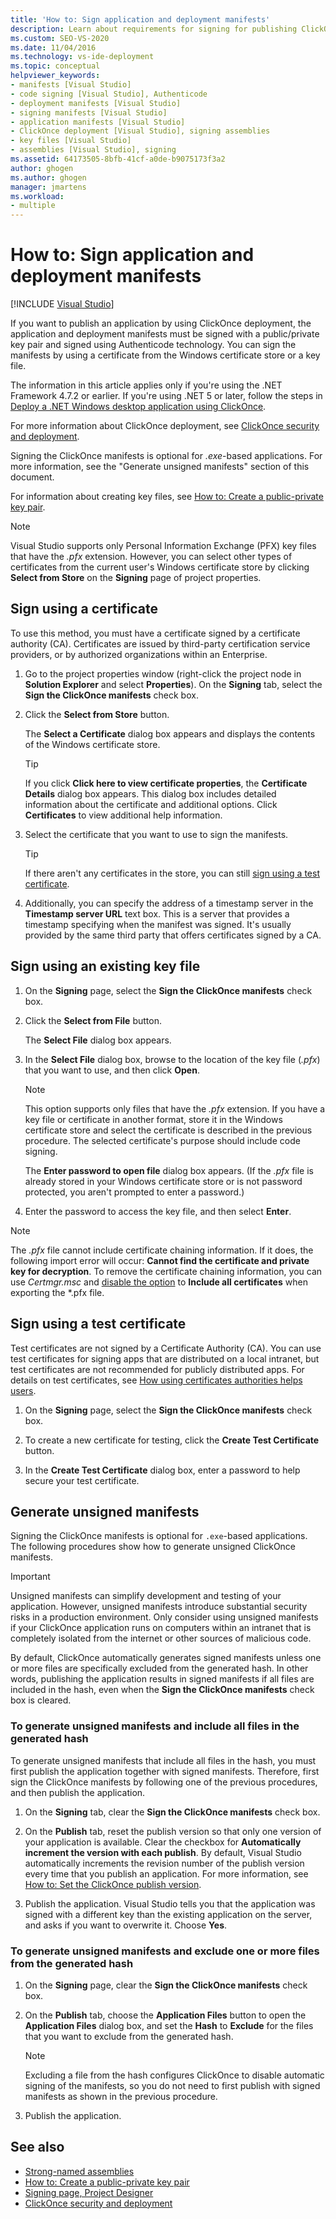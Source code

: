 ```yaml
---
title: 'How to: Sign application and deployment manifests'
description: Learn about requirements for signing for publishing ClickOnce application and deployment manifests. Signing is optional for .exe-based applications.
ms.custom: SEO-VS-2020
ms.date: 11/04/2016
ms.technology: vs-ide-deployment
ms.topic: conceptual
helpviewer_keywords:
- manifests [Visual Studio]
- code signing [Visual Studio], Authenticode
- deployment manifests [Visual Studio]
- signing manifests [Visual Studio]
- application manifests [Visual Studio]
- ClickOnce deployment [Visual Studio], signing assemblies
- key files [Visual Studio]
- assemblies [Visual Studio], signing
ms.assetid: 64173505-8bfb-41cf-a0de-b9075173f3a2
author: ghogen
ms.author: ghogen
manager: jmartens
ms.workload:
- multiple
---
```

# How to: Sign application and deployment manifests

 [!INCLUDE [Visual Studio](~/includes/applies-to-version/vs-windows-only.md)]

If you want to publish an application by using ClickOnce deployment, the application and deployment manifests must be signed with a public/private key pair and signed using Authenticode technology. You can sign the manifests by using a certificate from the Windows certificate store or a key file.

The information in this article applies only if you're using the .NET Framework 4.7.2 or earlier. If you're using .NET 5 or later, follow the steps in [Deploy a .NET Windows desktop application using ClickOnce](../deployment/quickstart-deploy-using-clickonce-folder.md).

For more information about ClickOnce deployment, see [ClickOnce security and deployment](../deployment/clickonce-security-and-deployment.md).

Signing the ClickOnce manifests is optional for *.exe*-based applications. For more information, see the "Generate unsigned manifests" section of this document.

For information about creating key files, see [How to: Create a public-private key pair](/dotnet/framework/app-domains/how-to-create-a-public-private-key-pair).

> [!NOTE]
> Visual Studio supports only Personal Information Exchange (PFX) key files that have the *.pfx* extension. However, you can select other types of certificates from the current user's Windows certificate store by clicking **Select from Store** on the **Signing** page of project properties.

## Sign using a certificate

To use this method, you must have a certificate signed by a certificate authority (CA). Certificates are issued by third-party certification service providers, or by authorized organizations within an Enterprise.

1. Go to the project properties window (right-click the project node in **Solution Explorer** and select **Properties**). On the **Signing** tab, select the **Sign the ClickOnce manifests** check box.

1. Click the **Select from Store** button.

     The **Select a Certificate** dialog box appears and displays the contents of the Windows certificate store.

    > [!TIP]
    > If you click **Click here to view certificate properties**, the **Certificate Details** dialog box appears. This dialog box includes detailed information about the certificate and additional options. Click **Certificates** to view additional help information.

1. Select the certificate that you want to use to sign the manifests.

   > [!TIP]
   > If there aren't any certificates in the store, you can still [sign using a test certificate](#sign-using-a-test-certificate).

1. Additionally, you can specify the address of a timestamp server in the **Timestamp server URL** text box. This is a server that provides a timestamp specifying when the manifest was signed. It's usually provided by the same third party that offers certificates signed by a CA.

## Sign using an existing key file

1. On the **Signing** page, select the **Sign the ClickOnce manifests** check box.

1. Click the **Select from File** button.

     The **Select File** dialog box appears.

1. In the **Select File** dialog box, browse to the location of the key file (*.pfx*) that you want to use, and then click **Open**.

    > [!NOTE]
    > This option supports only files that have the *.pfx* extension. If you have a key file or certificate in another format, store it in the Windows certificate store and select the certificate is described in the previous procedure. The selected certificate's purpose should include code signing.

     The **Enter password to open file** dialog box appears. (If the *.pfx* file is already stored in your Windows certificate store or is not password protected, you aren't prompted to enter a password.)

1. Enter the password to access the key file, and then select **Enter**.

> [!NOTE]
> The *.pfx* file cannot include certificate chaining information. If it does, the following import error will occur: **Cannot find the certificate and private key for decryption**. To remove the certificate chaining information, you can use *Certmgr.msc* and [disable the option](/previous-versions/aa730868(v=vs.80)) to **Include all certificates** when exporting the  *.pfx file.

## Sign using a test certificate

Test certificates are not signed by a Certificate Authority (CA). You can use test certificates for signing apps that are distributed on a local intranet, but test certificates are not recommended for publicly distributed apps. For details on test certificates, see [How using certificates authorities helps users](../deployment/clickonce-and-authenticode.md#how-using-certificate-authorities-helps-users).

1. On the **Signing** page, select the **Sign the ClickOnce manifests** check box.

1. To create a new certificate for testing, click the **Create Test Certificate** button.

1. In the **Create Test Certificate** dialog box, enter a password to help secure your test certificate.

## Generate unsigned manifests

Signing the ClickOnce manifests is optional for `.exe`-based applications. The following procedures show how to generate unsigned ClickOnce manifests.

> [!IMPORTANT]
> Unsigned manifests can simplify development and testing of your application. However, unsigned manifests introduce substantial security risks in a production environment. Only consider using unsigned manifests if your ClickOnce application runs on computers within an intranet that is completely isolated from the internet or other sources of malicious code.

By default, ClickOnce automatically generates signed manifests unless one or more files are specifically excluded from the generated hash. In other words, publishing the application results in signed manifests if all files are included in the hash, even when the **Sign the ClickOnce manifests** check box is cleared.

### To generate unsigned manifests and include all files in the generated hash

To generate unsigned manifests that include all files in the hash, you must first publish the application together with signed manifests. Therefore, first sign the ClickOnce manifests by following one of the previous procedures, and then publish the application.

1. On the **Signing** tab, clear the **Sign the ClickOnce manifests** check box.

1. On the **Publish** tab, reset the publish version so that only one version of your application is available. Clear the checkbox for **Automatically increment the version with each publish**. By default, Visual Studio automatically increments the revision number of the publish version every time that you publish an application. For more information, see [How to: Set the ClickOnce publish version](../deployment/how-to-set-the-clickonce-publish-version.md).

1. Publish the application. Visual Studio tells you that the application was signed with a different key than the existing application on the server, and asks if you want to overwrite it. Choose **Yes**.

### To generate unsigned manifests and exclude one or more files from the generated hash

1. On the **Signing** page, clear the **Sign the ClickOnce manifests** check box.

1. On the **Publish** tab, choose the **Application Files** button to open the **Application Files** dialog box, and set the **Hash** to **Exclude** for the files that you want to exclude from the generated hash.

    > [!NOTE]
    > Excluding a file from the hash configures ClickOnce to disable automatic signing of the manifests, so you do not need to first publish with signed manifests as shown in the previous procedure.

1. Publish the application.

## See also

- [Strong-named assemblies](/dotnet/framework/app-domains/strong-named-assemblies)
- [How to: Create a public-private key pair](/dotnet/framework/app-domains/how-to-create-a-public-private-key-pair)
- [Signing page, Project Designer](../ide/reference/signing-page-project-designer.md)
- [ClickOnce security and deployment](../deployment/clickonce-security-and-deployment.md)
